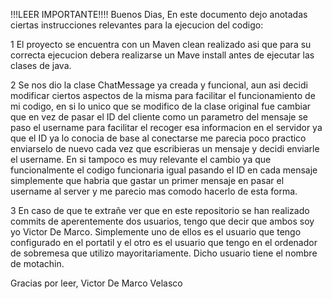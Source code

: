 !!!LEER IMPORTANTE!!!!
 Buenos Dias, 
 En este documento dejo anotadas ciertas instrucciones relevantes para la ejecucion del codigo:

 1 El proyecto se encuentra con un Maven clean realizado asi que para su correcta ejecucion debera realizarse un Mave install antes de ejecutar las clases de java.

 2 Se nos dio la clase ChatMessage ya creada y funcional, aun asi decidi modificar ciertos aspectos de la misma para facilitar el funcionamiento de mi codigo,
 en si lo unico que se modifico de la clase original fue cambiar que en vez de pasar el ID del cliente como un parametro del mensaje se paso el username para facilitar el recoger esa informacion en el servidor 
 ya que el ID ya lo conocia de base al conectarse me parecia poco practico enviarselo de nuevo cada vez que escribieras un mensaje y decidi enviarle el username.
 En si tampoco es muy relevante el cambio ya que funcionalmente el codigo funcionaria igual pasando el ID en cada mensaje simplemente que habria que gastar un primer mensaje en pasar el username al server 
 y me parecio mas comodo hacerlo de esta forma.

 3 En caso de que te extrañe ver que en este repositorio se han realizado commits de aperentemente dos usuarios, tengo que decir que ambos soy yo Victor De Marco.
 Simplemente uno de ellos es el usuario que tengo configurado en el portatil y el otro es el usuario que tengo en el ordenador de sobremesa que utilizo mayoritariamente.
 Dicho usuario tiene el nombre de motachin.

 Gracias por leer,
 Victor De Marco Velasco

 
